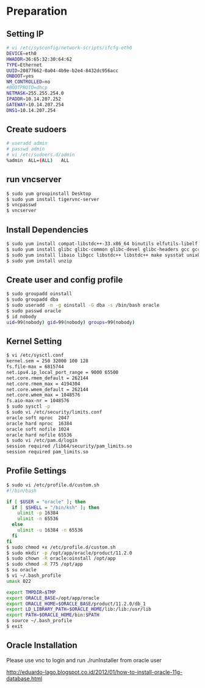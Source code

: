 # Preparation
## Setting IP
```sh
# vi /etc/sysconfig/network-scripts/ifcfg-eth0
DEVICE=eth0
HWADDR=36:65:32:30:64:62
TYPE=Ethernet
UUID=20877662-0a04-4b9e-b2e4-8432dc956acc
ONBOOT=yes
NM_CONTROLLED=no
#BOOTPROTO=dhcp
NETMASK=255.255.254.0
IPADDR=10.14.207.252
GATEWAY=10.14.207.254
DNS1=10.14.207.254
```
## Create sudoers
```sh
# useradd admin
# passwd admin
# vi /etc/sudoers.d/admin
%admin	ALL=(ALL)	ALL
```
## run vncserver
```sh
$ sudo yum groupinstall Desktop
$ sudo yum install tigervnc-server
$ vncpasswd
$ vncserver
```
## Install Dependencies
```sh
$ sudo yum install compat-libstdc++-33.x86_64 binutils elfutils-libelf elfutils-libelf-devel
$ sudo yum install glibc glibc-common glibc-devel glibc-headers gcc gcc-c++ libaio-devel
$ sudo yum install libaio libgcc libstdc++ libstdc++ make sysstat unixODBC unixODBC-devel
$ sudo yum install unzip
```
## Create user and config profile
```sh
$ sudo groupadd oinstall
$ sudo groupadd dba
$ sudo useradd -m -g oinstall -G dba -s /bin/bash oracle
$ sudo passwd oracle
$ id nobody
uid=99(nobody) gid=99(nobody) groups=99(nobody)
```
## Kernel Setting
```sh
$ vi /etc/sysctl.conf
kernel.sem = 250 32000 100 128
fs.file-max = 6815744
net.ipv4.ip_local_port_range = 9000 65500
net.core.rmem_default = 262144
net.core.rmem_max = 4194304
net.core.wmem_default = 262144
net.core.wmem_max = 1048576
fs.aio-max-nr = 1048576
$ sudo sysctl -p
$ sudo vi /etc/security/limits.conf
oracle soft nproc  2047
oracle hard nproc  16384
oracle soft nofile 1024
oracle hard nofile 65536
$ sudo vi /etc/pam.d/login
session required /lib64/security/pam_limits.so
session required pam_limits.so
```
## Profile Settings
```sh
$ sudo vi /etc/profile.d/custom.sh
#!/bin/bash

if [ $USER = "oracle" ]; then
  if [ $SHELL = "/bin/ksh" ]; then
    ulimit -p 16384
    ulimit -n 65536
  else
    ulimit -u 16384 -n 65536
  fi
fi
$ sudo chmod +x /etc/profile.d/custom.sh
$ sudo mkdir -p /opt/app/oracle/product/11.2.0
$ sudo chown -R oracle:oinstall /opt/app
$ sudo chmod -R 775 /opt/app
$ su oracle
$ vi ~/.bash_profile
umask 022

export TMPDIR=$TMP
export ORACLE_BASE=/opt/app/oracle
export ORACLE_HOME=$ORACLE_BASE/product/11.2.0/db_1
export LD_LIBRARY_PATH=$ORACLE_HOME/lib:/lib:/usr/lib
export PATH=$ORACLE_HOME/bin:$PATH
$ source ~/.bash_profile
$ exit
```
## Oracle Installation
Please use vnc to login and run ./runInstaller from oracle user


http://eduardo-lago.blogspot.co.id/2012/01/how-to-install-oracle-11g-database.html
